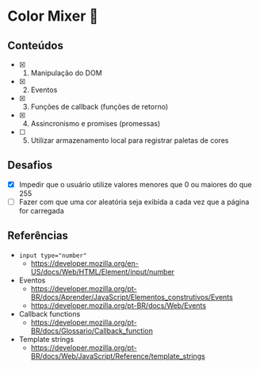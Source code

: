 # Color Mixer 🎨

## Conteúdos
- [X] 1. Manipulação do DOM
- [X] 2. Eventos
- [X] 3. Funções de callback (funções de retorno)
- [X] 4. Assincronismo e promises (promessas)
- [ ] 5. Utilizar armazenamento local para registrar paletas de cores


## Desafios
- [X] Impedir que o usuário utilize valores menores que 0 ou maiores do que 255
- [ ] Fazer com que uma cor aleatória seja exibida a cada vez que a página for carregada

## Referências
- `input type="number"`
  - https://developer.mozilla.org/en-US/docs/Web/HTML/Element/input/number
- Eventos  
  - https://developer.mozilla.org/pt-BR/docs/Aprender/JavaScript/Elementos_construtivos/Events
  - https://developer.mozilla.org/pt-BR/docs/Web/Events
- Callback functions
  - https://developer.mozilla.org/pt-BR/docs/Glossario/Callback_function
- Template strings
  - https://developer.mozilla.org/pt-BR/docs/Web/JavaScript/Reference/template_strings